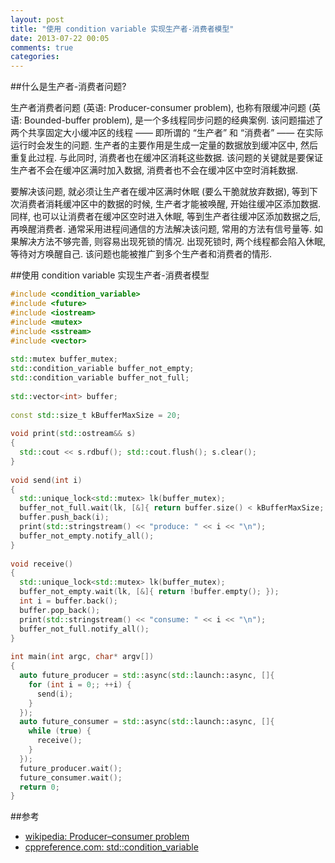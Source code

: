 ```yaml
---
layout: post
title: "使用 condition variable 实现生产者-消费者模型"
date: 2013-07-22 00:05
comments: true
categories: 
---
```


##什么是生产者-消费者问题?

生产者消费者问题 (英语: Producer-consumer problem), 也称有限缓冲问题 (英语: Bounded-buffer problem), 是一个多线程同步问题的经典案例. 该问题描述了两个共享固定大小缓冲区的线程 —— 即所谓的 “生产者” 和 “消费者” —— 在实际运行时会发生的问题. 生产者的主要作用是生成一定量的数据放到缓冲区中, 然后重复此过程. 与此同时, 消费者也在缓冲区消耗这些数据. 该问题的关键就是要保证生产者不会在缓冲区满时加入数据, 消费者也不会在缓冲区中空时消耗数据.
 
要解决该问题, 就必须让生产者在缓冲区满时休眠 (要么干脆就放弃数据), 等到下次消费者消耗缓冲区中的数据的时候, 生产者才能被唤醒, 开始往缓冲区添加数据. 同样, 也可以让消费者在缓冲区空时进入休眠, 等到生产者往缓冲区添加数据之后, 再唤醒消费者. 通常采用进程间通信的方法解决该问题, 常用的方法有信号量等. 如果解决方法不够完善, 则容易出现死锁的情况. 出现死锁时, 两个线程都会陷入休眠, 等待对方唤醒自己. 该问题也能被推广到多个生产者和消费者的情形.


<!-- more -->
##使用 condition variable 实现生产者-消费者模型

```cpp
#include <condition_variable>
#include <future>
#include <iostream>
#include <mutex>
#include <sstream>
#include <vector>
 
std::mutex buffer_mutex;
std::condition_variable buffer_not_empty;
std::condition_variable buffer_not_full;
 
std::vector<int> buffer;
 
const std::size_t kBufferMaxSize = 20;
 
void print(std::ostream&& s)
{
  std::cout << s.rdbuf(); std::cout.flush(); s.clear();
}
 
void send(int i)
{
  std::unique_lock<std::mutex> lk(buffer_mutex);
  buffer_not_full.wait(lk, [&]{ return buffer.size() < kBufferMaxSize; });
  buffer.push_back(i);
  print(std::stringstream() << "produce: " << i << "\n");
  buffer_not_empty.notify_all();
}
 
void receive()
{
  std::unique_lock<std::mutex> lk(buffer_mutex);
  buffer_not_empty.wait(lk, [&]{ return !buffer.empty(); });
  int i = buffer.back();
  buffer.pop_back();
  print(std::stringstream() << "consume: " << i << "\n");
  buffer_not_full.notify_all();
}
 
int main(int argc, char* argv[])
{
  auto future_producer = std::async(std::launch::async, []{
    for (int i = 0;; ++i) {
      send(i);
    }
  });
  auto future_consumer = std::async(std::launch::async, []{
    while (true) {
      receive();
    }
  });
  future_producer.wait();
  future_consumer.wait();
  return 0;
}
```

##参考

- [wikipedia: Producer–consumer problem](http://en.wikipedia.org/wiki/Producer–consumer_problem)
- [cppreference.com: std::condition_variable](http://en.cppreference.com/w/cpp/thread/condition_variable)

